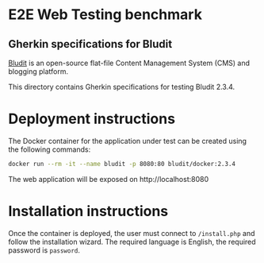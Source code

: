 E2E Web Testing benchmark
=========================

Gherkin specifications for Bludit
----------------------

[Bludit](https://www.bludit.com/) is an open-source flat-file Content Management System (CMS) and blogging platform.

This directory contains Gherkin specifications for testing Bludit 2.3.4.

# Deployment instructions
The Docker container for the application under test can be created using the following commands:

```bash
docker run --rm -it --name bludit -p 8080:80 bludit/docker:2.3.4
```

The web application will be exposed on http://localhost:8080

# Installation instructions

Once the container is deployed, the user must connect to `/install.php` and follow the installation wizard. The required language is English, the required password is `password`.

